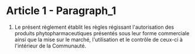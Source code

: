# Article 1 - Paragraph_1

1. Le présent règlement établit les règles régissant l'autorisation des produits phytopharmaceutiques présentés sous leur forme commerciale ainsi que la mise sur le marché, l'utilisation et le contrôle de ceux-ci à l'intérieur de la Communauté.
